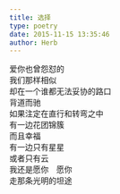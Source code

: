```yaml
---  
title: 选择  
type: poetry  
date: 2015-11-15 13:35:46  
author: Herb    
---  
```

爱你也曾怨怼的  
我们那样相似  
却在一个谁都无法妥协的路口  
背道而驰    
如果注定在直行和转弯之中  
有一边花团锦簇  
而且幸福  
有一边只有星星  
或者只有云    
我还是愿你　愿你  
走那条光明的坦途
